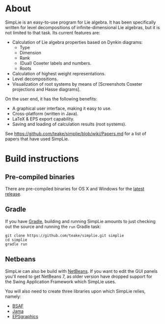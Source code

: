 # About

SimpLie is an easy-to-use program for Lie algebra. It has been specifically written for level decompositions of infinite-dimensional Lie algebras, but it is not limited to that task. Its current features are:

*  Calculation of Lie algebra properties based on Dynkin diagrams:
   * Type
   * Dimension
   * Rank
   * (Dual) Coxeter labels and numbers.
   * Roots
* Calculation of highest weight representations.
* Level decompositions.
* Visualization of root systems by means of [Screenshots Coxeter projections and Hasse diagrams].

On the user end, it has the following benefits:

* A graphical user interface, making it easy to use.
* Cross-platform (written in Java).
* LaTeX & EPS export capability.
* Saving and loading of calculation results (root systems).

See https://github.com/teake/simplie/blob/wiki/Papers.md for a list of papers that have used SimpLie.

# Build instructions #

## Pre-compiled binaries ##

There are pre-compiled binaries for OS X and Windows for the [latest release](https://github.com/teake/simplie/releases/latest).

## Gradle ##

If you have [Gradle](http://www.gradle.org/), building and running SimpLie amounts to just checking out the source and running the `run` Gradle task:

```
git clone https://github.com/teake/simplie.git simplie
cd simplie
gradle run
```


## Netbeans ##

SimpLie can also be build with [NetBeans](https://netbeans.org/). If you want to edit the GUI panels you'll need to get NetBeans 7, as older version have dropped support for the Swing Application Framework which SimpLie uses.

You will also need to create three libraries upon which SimpLie relies, namely:

  * [BSAF](https://kenai.com/projects/bsaf/)
  * [Jama](http://math.nist.gov/javanumerics/jama/)
  * [EPSgraphics](http://math.nist.gov/javanumerics/jama/)
